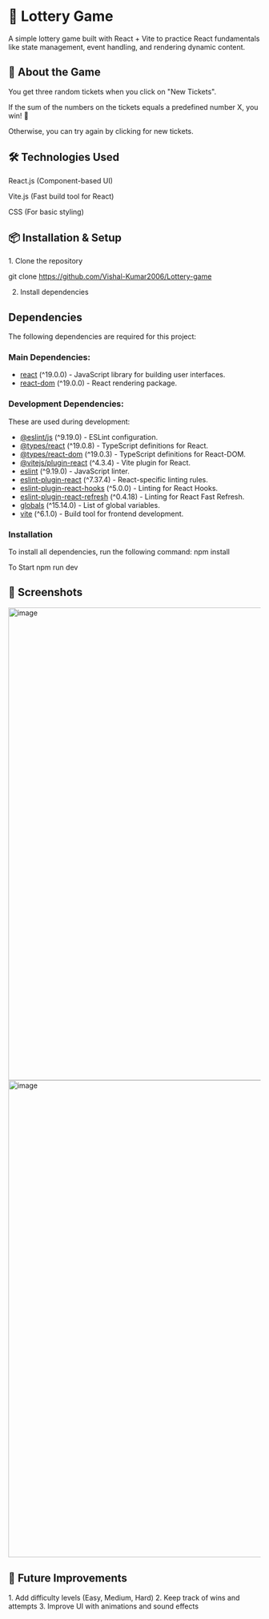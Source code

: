 <h1>🎰 Lottery Game</h1>
A simple lottery game built with React + Vite to practice React fundamentals like state management, event handling, and rendering dynamic content.

<h2>🚀 About the Game</h2>
You get three random tickets when you click on "New Tickets".

If the sum of the numbers on the tickets equals a predefined number X, you win! 🎉

Otherwise, you can try again by clicking for new tickets.

<h2>🛠 Technologies Used</h2>

React.js (Component-based UI)

Vite.js (Fast build tool for React)

CSS (For basic styling)


<h2>📦 Installation & Setup</h2>
1. Clone the repository

git clone
https://github.com/Vishal-Kumar2006/Lottery-game

2. Install dependencies
## Dependencies

The following dependencies are required for this project:

### Main Dependencies:
- [react](https://react.dev/) (^19.0.0) - JavaScript library for building user interfaces.
- [react-dom](https://www.npmjs.com/package/react-dom) (^19.0.0) - React rendering package.

### Development Dependencies:
These are used during development:
- [@eslint/js](https://www.npmjs.com/package/@eslint/js) (^9.19.0) - ESLint configuration.
- [@types/react](https://www.npmjs.com/package/@types/react) (^19.0.8) - TypeScript definitions for React.
- [@types/react-dom](https://www.npmjs.com/package/@types/react-dom) (^19.0.3) - TypeScript definitions for React-DOM.
- [@vitejs/plugin-react](https://www.npmjs.com/package/@vitejs/plugin-react) (^4.3.4) - Vite plugin for React.
- [eslint](https://eslint.org/) (^9.19.0) - JavaScript linter.
- [eslint-plugin-react](https://www.npmjs.com/package/eslint-plugin-react) (^7.37.4) - React-specific linting rules.
- [eslint-plugin-react-hooks](https://www.npmjs.com/package/eslint-plugin-react-hooks) (^5.0.0) - Linting for React Hooks.
- [eslint-plugin-react-refresh](https://www.npmjs.com/package/eslint-plugin-react-refresh) (^0.4.18) - Linting for React Fast Refresh.
- [globals](https://www.npmjs.com/package/globals) (^15.14.0) - List of global variables.
- [vite](https://vitejs.dev/) (^6.1.0) - Build tool for frontend development.

### Installation
To install all dependencies, run the following command:
npm install

To Start 
npm run dev

<h2>📸 Screenshots</h2>
<img width="944" alt="image" src="https://github.com/user-attachments/assets/da4a1ea8-395f-4a4b-9969-3e15bc69399d" />
<img width="953" alt="image" src="https://github.com/user-attachments/assets/ed2c6126-7a49-42fd-924e-e80e7045171c" />



<h2>🎯 Future Improvements</h2>
1. Add difficulty levels (Easy, Medium, Hard)
2. Keep track of wins and attempts
3. Improve UI with animations and sound effects
